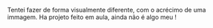 Tentei fazer de forma visualmente diferente, com o acrécimo de uma immagem.
       Ha projeto feito em aula, ainda não é algo meu !
